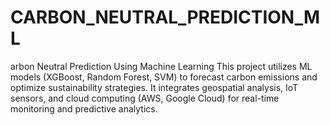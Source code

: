 # CARBON_NEUTRAL_PREDICTION_ML
arbon Neutral Prediction Using Machine Learning This project utilizes ML models (XGBoost, Random Forest, SVM) to forecast carbon emissions and optimize sustainability strategies. It integrates geospatial analysis, IoT sensors, and cloud computing (AWS, Google Cloud) for real-time monitoring and predictive analytics.
